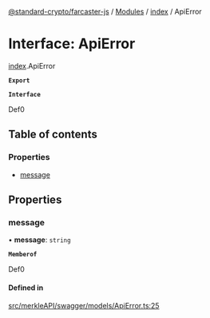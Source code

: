 [@standard-crypto/farcaster-js](../README.md) / [Modules](../modules.md) / [index](../modules/index.md) / ApiError

# Interface: ApiError

[index](../modules/index.md).ApiError

**`Export`**

**`Interface`**

Def0

## Table of contents

### Properties

- [message](index.ApiError.md#message)

## Properties

### message

• **message**: `string`

**`Memberof`**

Def0

#### Defined in

[src/merkleAPI/swagger/models/ApiError.ts:25](https://github.com/standard-crypto/farcaster-js/blob/main/src/merkleAPI/swagger/models/ApiError.ts#L25)
